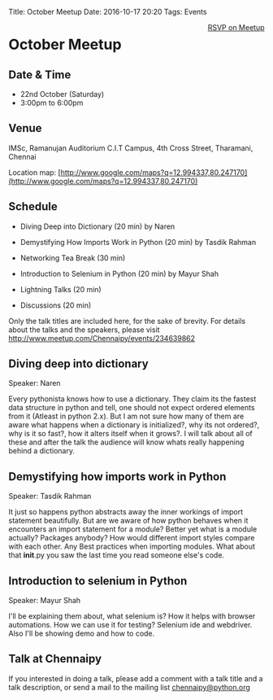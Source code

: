 Title: October Meetup
Date: 2016-10-17 20:20
Tags: Events

<a style="float:right;" class="pure-button"
href="http://www.meetup.com/Chennaipy/events/231855236/" target="_blank"><i class="fa
fa-check-square-o"></i> RSVP on Meetup</a>


# October Meetup

## Date & Time

   * 22nd October (Saturday)
   * 3:00pm to 6:00pm

## Venue

IMSc, Ramanujan Auditorium
C.I.T Campus, 4th Cross Street, Tharamani, Chennai

Location map:
[http://www.google.com/maps?q=12.994337,80.247170](http://www.google.com/maps?q=12.994337,80.247170)


## Schedule

   * Diving Deep into Dictionary (20 min)
	  by Naren

   * Demystifying How Imports Work in Python (20 min)
	  by Tasdik Rahman

   * Networking Tea Break (30 min)

   * Introduction to Selenium in Python (20 min)
	  by Mayur Shah

   * Lightning Talks (20 min)

   * Discussions (20 min)

Only the talk titles are included here, for the sake of brevity. For
details about the talks and the speakers, please visit
http://www.meetup.com/Chennaipy/events/234639862

## Diving deep into dictionary

Speaker: Naren

Every pythonista knows how to use a dictionary. They claim its the fastest data structure in python and tell, one should not expect ordered elements from it (Atleast in python 2.x). But I am not sure how many of them are aware what happens when a dictionary is initialized?, why its not ordered?, why is it so fast?, how it alters itself when it grows?. I will talk about all of these and after the talk the audience will know whats really happening behind a dictionary.

## Demystifying how imports work in Python

Speaker: Tasdik Rahman

It just so happens python abstracts away the inner workings of import statement beautifully. But are we aware of how python behaves when it encounters an import statement for a module? Better yet what is a module actually? Packages anybody? How would different import styles compare with each other. Any Best practices when importing modules. What about that __init__.py you saw the last time you read someone else's code.

## Introduction to selenium in Python

Speaker: Mayur Shah

I'll be explaining them about, what selenium is? How it helps with browser automations. How we can use it for testing? Selenium ide and webdriver. Also I'll be showing demo and how to code.

## Talk at Chennaipy

If you interested in doing a talk, please add a comment with a talk title and a talk description, or send a mail to the mailing list chennaipy@python.org